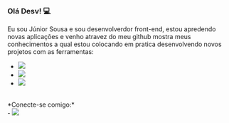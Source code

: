 ### Olá Desv! :computer:

Eu sou Júnior Sousa e sou desenvolverdor front-end, estou apredendo novas aplicações e venho atravez do meu github mostra meus conhecimentos a qual estou colocando em pratica desenvolvendo novos projetos com as ferramentas:

- <img src="https://img.shields.io/badge/HTML5-E34F26?style=for-the-badge&logo=html5&logoColor=white" />
- <img src="https://img.shields.io/badge/CSS3-1572B6?style=for-the-badge&logo=css3&logoColor=white" />
- <img src="https://img.shields.io/badge/JavaScript-323330?style=for-the-badge&logo=javascript&logoColor=F7DF1E" />
<br>
*Conecte-se comigo:*
<br>
- <a href="https://www.linkedin.com/in/j%C3%BAnior-sousa-116841217/"> <img src="https://img.shields.io/badge/LinkedIn-0077B5?style=for-the-badge&logo=linkedin&logoColor=white" /> </a>


